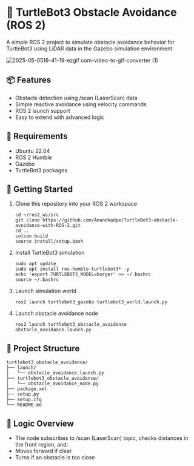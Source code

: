 # 🐢 TurtleBot3 Obstacle Avoidance (ROS 2)
A simple ROS 2 project to simulate obstacle avoidance behavior for TurtleBot3 using LiDAR data in the Gazebo simulation environment.

![2025-05-0516-41-19-ezgif com-video-to-gif-converter (1)](https://github.com/user-attachments/assets/715a39ed-3f5c-4497-95e2-f2600b38ea6b)


## 📦 Features
- Obstacle detection using /scan (LaserScan) data
- Simple reactive avoidance using velocity commands
- ROS 2 launch support
- Easy to extend with advanced logic

## 🧱 Requirements
- Ubuntu 22.04
- ROS 2 Humble
- Gazebo
- TurtleBot3 packages

## 🚀 Getting Started
1. Clone this repository into your ROS 2 workspace
   
  	```
   cd ~/ros2_ws/src
   git clone https://github.com/Anandkadpe/TurtleBot3-obstacle-avoidance-with-ROS-2.git
   cd ..
   colcon build
   source install/setup.bash
    ```
2. Install TurtleBot3 simulation
      
  	```
	sudo apt update
	sudo apt install ros-humble-turtlebot3* -y
	echo 'export TURTLEBOT3_MODEL=burger' >> ~/.bashrc
	source ~/.bashrc
    ```
3. Launch simulation world
      
  	```
	ros2 launch turtlebot3_gazebo turtlebot3_world.launch.py
    ```
4. Launch obstacle avoidance node
      
  	```
	ros2 launch turtlebot3_obstacle_avoidance obstacle_avoidance.launch.py
    ```
## 📁 Project Structure
```
turtlebot3_obstacle_avoidance/
├── launch/
│   └── obstacle_avoidance.launch.py
├── turtlebot3_obstacle_avoidance/
│   └── obstacle_avoidance_node.py
├── package.xml
├── setup.py
├── setup.cfg
└── README.md
```

## 🧠 Logic Overview
- The node subscribes to /scan (LaserScan) topic, checks distances in the front region, and:
- Moves forward if clear
- Turns if an obstacle is too close
